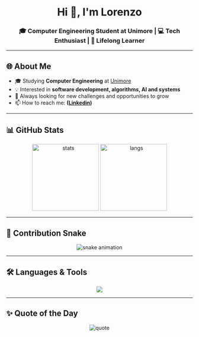 <h1 align="center">Hi 👋, I'm Lorenzo</h1>
<h3 align="center">🎓 Computer Engineering Student at Unimore | 💻 Tech Enthusiast | 🚀 Lifelong Learner</h3>

---

## 🌐 About Me
- 🎓 Studying **Computer Engineering** at [Unimore](https://www.unimore.it/)  
- 💡 Interested in **software development, algorithms, AI and systems**  
- 🚀 Always looking for new challenges and opportunities to grow  
- 📫 How to reach me: **([Linkedin](www.linkedin.com/in/angelo-lorenzo-di-candia-92497b330))**  

---

## 📊 GitHub Stats
<p align="center">
  <img src="https://github-readme-stats.vercel.app/api?username=AngeLorenzo04&show_icons=true&theme=tokyonight" alt="stats" height="180"/>
  <img src="https://github-readme-stats.vercel.app/api/top-langs/?username=AngeLorenzo04&layout=compact&theme=tokyonight" alt="langs" height="180"/>
</p>

---

## 🐍 Contribution Snake
<p align="center">
  <img src="https://raw.githubusercontent.com/AngeLorenzo04/AngeLorenzo04/output/github-contribution-grid-snake.svg" alt="snake animation"/>
</p>

---

## 🛠️ Languages & Tools
<p align="center">
  <img src="https://skillicons.dev/icons?i=java,python,c,cpp,git,github,linux,html,css,js,vscode" />
</p>

---

## ✨ Quote of the Day
<p align="center">
  <img src="https://quotes-github-readme.vercel.app/api?type=horizontal&theme=tokyonight" alt="quote"/>
</p>
